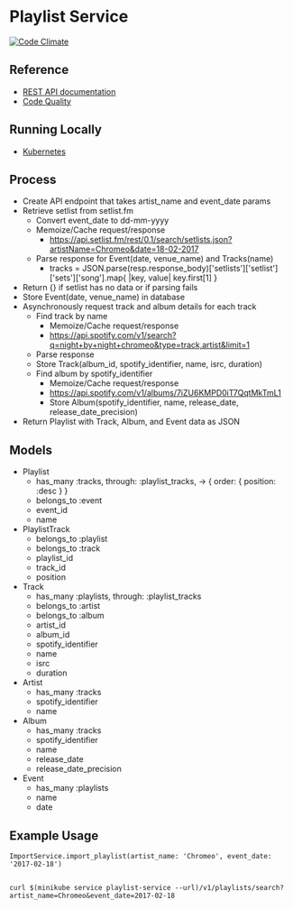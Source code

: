 # Playlist Service

[![Code Climate](https://codeclimate.com/github/Crossvader/PlaylistService/badges/gpa.svg)](https://codeclimate.com/github/Crossvader/PlaylistService)

## Reference

 * [REST API documentation](http://docs.crossvader.apiary.io/)
 * [Code Quality](https://codeclimate.com/github/Crossvader/PlaylistService)

## Running Locally

 *  [Kubernetes](https://github.com/Crossvader/PlaylistService/blob/master/k8s/readme.md)

## Process

 * Create API endpoint that takes artist_name and event_date params
 * Retrieve setlist from setlist.fm
   - Convert event_date to dd-mm-yyyy
   - Memoize/Cache request/response
     - https://api.setlist.fm/rest/0.1/search/setlists.json?artistName=Chromeo&date=18-02-2017
   - Parse response for Event(date, venue_name) and Tracks(name)
     - tracks = JSON.parse(resp.response_body)['setlists']['setlist']['sets']['song'].map{ |key, value| key.first[1] }
 * Return {} if setlist has no data or if parsing fails
 * Store Event(date, venue_name) in database
 * Asynchronously request track and album details for each track
   - Find track by name
     - Memoize/Cache request/response
     - https://api.spotify.com/v1/search?q=night+by+night+chromeo&type=track,artist&limit=1
   - Parse response
   - Store Track(album_id, spotify_identifier, name, isrc, duration)
   - Find album by spotify_identifier
     - Memoize/Cache request/response
     - https://api.spotify.com/v1/albums/7iZU6KMPD0iT7QqtMkTmL1
     - Store Album(spotify_identifier, name, release_date, release_date_precision)
  * Return Playlist with Track, Album, and Event data as JSON

## Models

 * Playlist
   - has_many :tracks, through: :playlist_tracks, -> { order: { position: :desc } }
   - belongs_to :event
   - event_id
   - name
 * PlaylistTrack
   - belongs_to :playlist
   - belongs_to :track
   - playlist_id
   - track_id
   - position
 * Track
   - has_many :playlists, through: :playlist_tracks
   - belongs_to :artist
   - belongs_to :album
   - artist_id
   - album_id
   - spotify_identifier
   - name
   - isrc
   - duration
 * Artist
   - has_many :tracks
   - spotify_identifier
   - name
 * Album
   - has_many :tracks
   - spotify_identifier
   - name
   - release_date
   - release_date_precision
 * Event
   - has_many :playlists
   - name
   - date

## Example Usage

    ImportService.import_playlist(artist_name: 'Chromeo', event_date: '2017-02-18')


    curl $(minikube service playlist-service --url)/v1/playlists/search?artist_name=Chromeo&event_date=2017-02-18
